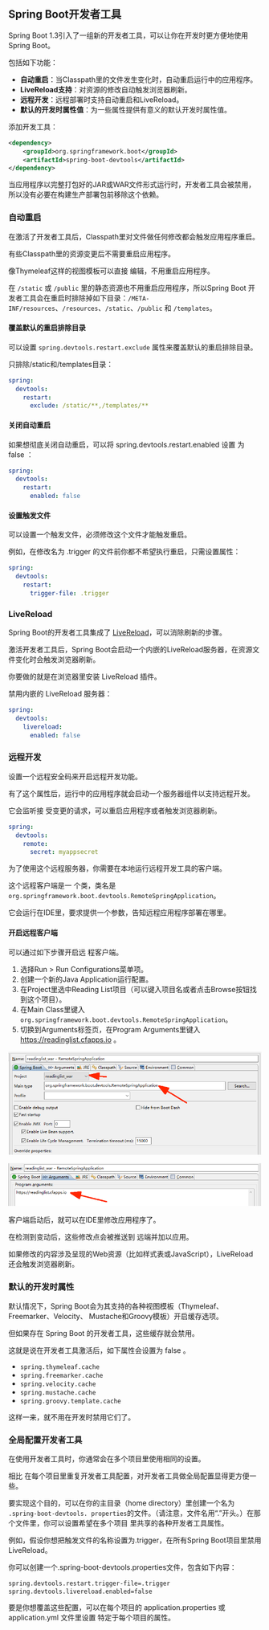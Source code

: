 ## Spring Boot开发者工具

Spring Boot 1.3引入了一组新的开发者工具，可以让你在开发时更方便地使用Spring Boot。

包括如下功能：

- **自动重启**：当Classpath里的文件发生变化时，自动重启运行中的应用程序。
- **LiveReload支持**：对资源的修改自动触发浏览器刷新。
- **远程开发**：远程部署时支持自动重启和LiveReload。
- **默认的开发时属性值**：为一些属性提供有意义的默认开发时属性值。

添加开发工具：

```xml
<dependency>
    <groupId>org.springframework.boot</groupId>
    <artifactId>spring-boot-devtools</artifactId>
</dependency>
```

当应用程序以完整打包好的JAR或WAR文件形式运行时，开发者工具会被禁用，所以没有必要在构建生产部署包前移除这个依赖。

### 自动重启

在激活了开发者工具后，Classpath里对文件做任何修改都会触发应用程序重启。

有些Classpath里的资源变更后不需要重启应用程序。

像Thymeleaf这样的视图模板可以直接
编辑，不用重启应用程序。

在 `/static` 或 `/public` 里的静态资源也不用重启应用程序，所以Spring Boot
开发者工具会在重启时排除掉如下目录：`/META-INF/resources`、`/resources`、`/static`、`/public` 和
`/templates`。

#### 覆盖默认的重启排除目录

可以设置 `spring.devtools.restart.exclude` 属性来覆盖默认的重启排除目录。

只排除/static和/templates目录：

```yaml
spring:
  devtools:
    restart:
      exclude: /static/**,/templates/**
```

#### 关闭自动重启

如果想彻底关闭自动重启，可以将 spring.devtools.restart.enabled 设置
为 false ：

```yaml
spring:
  devtools:
    restart:
      enabled: false
```

#### 设置触发文件

可以设置一个触发文件，必须修改这个文件才能触发重启。

例如，在修改名为 .trigger
的文件前你都不希望执行重启，只需设置属性：

```yaml
spring:
  devtools:
    restart:
      trigger-file: .trigger
```

### LiveReload

Spring Boot的开发者工具集成了 [LiveReload](http://livereload.com)，可以消除刷新的步骤。

激活开发者工具后，Spring Boot会启动一个内嵌的LiveReload服务器，在资源文件变化时会触发浏览器刷新。

你要做的就是在浏览器里安装 LiveReload 插件。

禁用内嵌的 LiveReload 服务器：

```yaml
spring:
  devtools:
    livereload:
      enabled: false
```

### 远程开发

设置一个远程安全码来开启远程开发功能。

有了这个属性后，运行中的应用程序就会启动一个服务器组件以支持远程开发。

它会监听接
受变更的请求，可以重启应用程序或者触发浏览器刷新。

```yaml
spring:
  devtools:
    remote:
      secret: myappsecret
```

为了使用这个远程服务器，你需要在本地运行远程开发工具的客户端。

这个远程客户端是一
个类，类名是 `org.springframework.boot.devtools.RemoteSpringApplication`。

它会运行在IDE里，要求提供一个参数，告知远程应用程序部署在哪里。

#### 开启远程客户端
可以通过如下步骤开启远
程客户端。

1. 选择Run > Run Configurations菜单项。
2. 创建一个新的Java Application运行配置。
3. 在Project里选中Reading List项目（可以键入项目名或者点击Browse按钮找到这个项目）。
4. 在Main Class里键入 `org.springframework.boot.devtools.RemoteSpringApplication`。
5. 切换到Arguments标签页，在Program Arguments里键入 https://readinglist.cfapps.io 。

![1563265638692](assets/1563265638692.png)

![1563265692230](assets/1563265692230.png)

客户端启动后，就可以在IDE里修改应用程序了。

在检测到变动后，这些修改点会被推送到
远端并加以应用。

如果修改的内容涉及呈现的Web资源（比如样式表或JavaScript），LiveReload
还会触发浏览器刷新。

### 默认的开发时属性

默认情况下，Spring Boot会为其支持的各种视图模板（Thymeleaf、Freemarker、Velocity、
Mustache和Groovy模板）开启缓存选项。

但如果存在 Spring Boot 的开发者工具，这些缓存就会禁用。

这就是说在开发者工具激活后，如下属性会设置为 false 。

- `spring.thymeleaf.cache`
- `spring.freemarker.cache`
- `spring.velocity.cache`
- `spring.mustache.cache`
- `spring.groovy.template.cache`

这样一来，就不用在开发时禁用它们了。

### 全局配置开发者工具

在使用开发者工具时，你通常会在多个项目里使用相同的设置。

相比
在每个项目里重复开发者工具配置，对开发者工具做全局配置显得更方便一些。

要实现这个目的，可以在你的主目录（home directory）里创建一个名为 `.spring-boot-devtools.
properties`的文件。（请注意，文件名用“.”开头。）在那个文件里，你可以设置希望在多个项目
里共享的各种开发者工具属性。

例如，假设你想把触发文件的名称设置为.trigger，在所有Spring Boot项目里禁用LiveReload。

你可以创建一个.spring-boot-devtools.properties文件，包含如下内容：

```properties
spring.devtools.restart.trigger-file=.trigger
spring.devtools.livereload.enabled=false
```

要是你想覆盖这些配置，可以在每个项目的 application.properties 或 application.yml 文件里设置
特定于每个项目的属性。